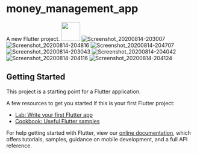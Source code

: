 # money_management_app

A new Flutter project.
<img src="https://user-images.githubusercontent.com/69633823/90268622-eb17ce80-de74-11ea-9400-b0c1a179d290.jpeg" width="50">
![Screenshot_20200814-203007](https://user-images.githubusercontent.com/69633823/90268635-f2d77300-de74-11ea-8ba9-c5e68eccf671.jpeg)
![Screenshot_20200814-204816](https://user-images.githubusercontent.com/69633823/90268691-097dca00-de75-11ea-80e0-a0c9b64ec8d0.jpeg)
![Screenshot_20200814-204707](https://user-images.githubusercontent.com/69633823/90268700-0c78ba80-de75-11ea-8ef4-505e43be5b8e.jpeg)
![Screenshot_20200814-203043](https://user-images.githubusercontent.com/69633823/90268713-0edb1480-de75-11ea-9552-e0fb09bcedbd.jpeg)
![Screenshot_20200814-204042](https://user-images.githubusercontent.com/69633823/90268737-169ab900-de75-11ea-8197-43b63823e2be.jpeg)
![Screenshot_20200814-204116](https://user-images.githubusercontent.com/69633823/90268741-18fd1300-de75-11ea-9f84-ad506154a4df.jpeg)
![Screenshot_20200814-204124](https://user-images.githubusercontent.com/69633823/90268747-1ac6d680-de75-11ea-8497-47b3642f1be9.jpeg)


## Getting Started

This project is a starting point for a Flutter application.

A few resources to get you started if this is your first Flutter project:

- [Lab: Write your first Flutter app](https://flutter.dev/docs/get-started/codelab)
- [Cookbook: Useful Flutter samples](https://flutter.dev/docs/cookbook)

For help getting started with Flutter, view our
[online documentation](https://flutter.dev/docs), which offers tutorials,
samples, guidance on mobile development, and a full API reference.
